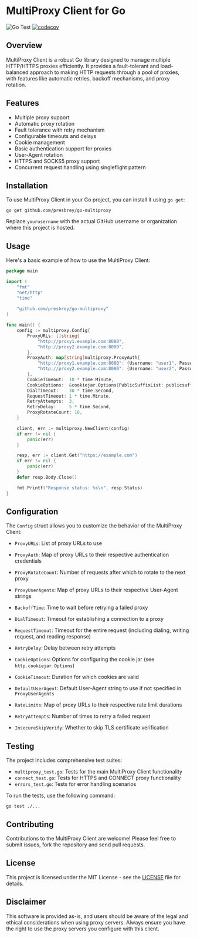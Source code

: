 # MultiProxy Client for Go

![Go Test](https://github.com/presbrey/go-multiproxy/workflows/Go%20Test/badge.svg)
[![codecov](https://codecov.io/gh/presbrey/go-multiproxy/branch/main/graph/badge.svg)](https://codecov.io/gh/presbrey/go-multiproxy)

## Overview

MultiProxy Client is a robust Go library designed to manage multiple HTTP/HTTPS proxies efficiently. It provides a fault-tolerant and load-balanced approach to making HTTP requests through a pool of proxies, with features like automatic retries, backoff mechanisms, and proxy rotation.

## Features

- Multiple proxy support
- Automatic proxy rotation
- Fault tolerance with retry mechanism
- Configurable timeouts and delays
- Cookie management
- Basic authentication support for proxies
- User-Agent rotation
- HTTPS and SOCKS5 proxy support
- Concurrent request handling using singleflight pattern

## Installation

To use MultiProxy Client in your Go project, you can install it using `go get`:

```
go get github.com/presbrey/go-multiproxy
```

Replace `yourusername` with the actual GitHub username or organization where this project is hosted.

## Usage

Here's a basic example of how to use the MultiProxy Client:

```go
package main

import (
    "fmt"
    "net/http"
    "time"
    
    "github.com/presbrey/go-multiproxy"
)

func main() {
    config := multiproxy.Config{
        ProxyURLs: []string{
            "http://proxy1.example.com:8080",
            "http://proxy2.example.com:8080",
        },
        ProxyAuth: map[string]multiproxy.ProxyAuth{
            "http://proxy1.example.com:8080": {Username: "user1", Password: "pass1"},
            "http://proxy2.example.com:8080": {Username: "user2", Password: "pass2"},
        },
        CookieTimeout:  10 * time.Minute,
        CookieOptions:  &cookiejar.Options{PublicSuffixList: publicsuffix.List},
        DialTimeout:    30 * time.Second,
        RequestTimeout: 1 * time.Minute,
        RetryAttempts:  3,
        RetryDelay:     5 * time.Second,
        ProxyRotateCount: 10,
    }

    client, err := multiproxy.NewClient(config)
    if err != nil {
        panic(err)
    }

    resp, err := client.Get("https://example.com")
    if err != nil {
        panic(err)
    }
    defer resp.Body.Close()

    fmt.Printf("Response status: %s\n", resp.Status)
}
```

## Configuration

The `Config` struct allows you to customize the behavior of the MultiProxy Client:

- `ProxyURLs`: List of proxy URLs to use
- `ProxyAuth`: Map of proxy URLs to their respective authentication credentials
- `ProxyRotateCount`: Number of requests after which to rotate to the next proxy
- `ProxyUserAgents`: Map of proxy URLs to their respective User-Agent strings

- `BackoffTime`: Time to wait before retrying a failed proxy
- `DialTimeout`: Timeout for establishing a connection to a proxy
- `RequestTimeout`: Timeout for the entire request (including dialing, writing request, and reading response)
- `RetryDelay`: Delay between retry attempts

- `CookieOptions`: Options for configuring the cookie jar (see `http.cookiejar.Options`)
- `CookieTimeout`: Duration for which cookies are valid

- `DefaultUserAgent`: Default User-Agent string to use if not specified in `ProxyUserAgents`

- `RateLimits`: Map of proxy URLs to their respective rate limit durations

- `RetryAttempts`: Number of times to retry a failed request

- `InsecureSkipVerify`: Whether to skip TLS certificate verification

## Testing

The project includes comprehensive test suites:

- `multiproxy_test.go`: Tests for the main MultiProxy Client functionality
- `connect_test.go`: Tests for HTTPS and CONNECT proxy functionality
- `errors_test.go`: Tests for error handling scenarios

To run the tests, use the following command:

```
go test ./...
```

## Contributing

Contributions to the MultiProxy Client are welcome! Please feel free to submit issues, fork the repository and send pull requests.

## License

This project is licensed under the MIT License - see the [LICENSE](LICENSE) file for details.

## Disclaimer

This software is provided as-is, and users should be aware of the legal and ethical considerations when using proxy servers. Always ensure you have the right to use the proxy servers you configure with this client.
